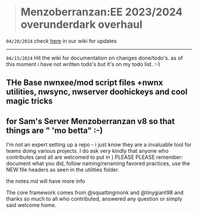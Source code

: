 > # Menzoberranzan:EE 2023/2024 overunderdark overhaul

`04/20/2024` check [here](https://github.com/mhekel/nwnee-sams-menzo/wiki) in our wiki for updates

***
`04/15/2024` Hit the wiki for documentation on changes done/todo's. as of this moment i have not written todo's but it's on my todo list. :-) 

## THe Base nwnxee/mod script files +nwnx utilities, nwsync, nwserver doohickeys and cool magic tricks
for Sam's Server Menzoberranzan v8 so that things are " 'mo betta" :-) 
---
I'm not an expert setting up a repo - i just know they are a invaluable tool for teams doing various projects. I do ask very kindly that anyone who contributes (and all are welcomed to put in ) PLEASE PLEASE remember: document what you did, follow naming/renaming favored practices, use the NEW file headers as seen in the utilities folder.

the notes.md will have more info

The core framework comes from @squattingmonk and @tinygiant98 and thanks so much to all who contributed, answered any question or simply said welcome home. 
